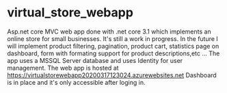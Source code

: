 ﻿# virtual_store_webapp
Asp.net core MVC web app done with .net core 3.1 which implements an online store for small businesses.
It's still a work in progress. In the future I will implement product filtering, pagination, product cart, statistics page on dashboard, form with formating support for product descriptions,etc ...
The app uses a MSSQL Server database and uses Identity for user management.
The web app is hosted at https://virtualstorewebapp20200317123024.azurewebsites.net
Dashboard is in place and it's only accessible after loging in.
